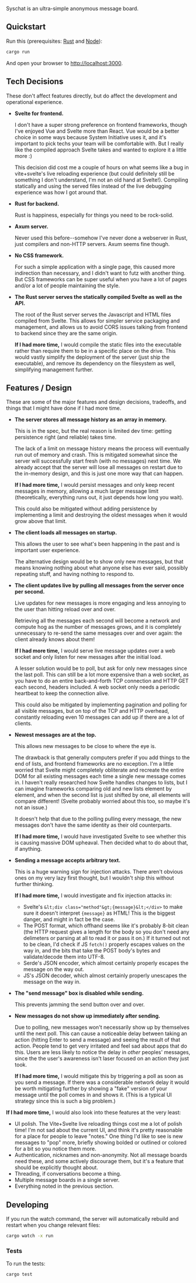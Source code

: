 Syschat is an ultra-simple anonymous message board.

Quickstart
----------

Run this (prerequisites: [Rust](https://www.rust-lang.org/tools/install) and [Node](https://nodejs.org/en/download/)):

  ```sh
  cargo run
  ```

And open your browser to [http://localhost:3000](http://localhost:3000).

Tech Decisions
--------------

These don't affect features directly, but do affect the development and operational experience.

* **Svelte for frontend.**

  I don't have a super strong preference on frontend frameworks, though I've enjoyed Vue and Svelte
  more than React. Vue would be a better choice in some ways because System Initiative uses it, and
  it's important to pick techs your team will be comfortable with. But I really like the compiled
  approach Svelte takes and wanted to explore it a little more :)

  This decision did cost me a couple of hours on what seems like a bug in vite+svelte's live
  reloading experience (but could definitely still be something I don't understand, I'm not an old
  hand at Svelte!). Compiling statically and using the served files instead of the live debugging
  experience was how I got around that.

* **Rust for backend.**

  Rust is happiness, especially for things you need to be rock-solid.

* **Axum server.**

  Never used this before--somehow I've never done a webserver in Rust, just compilers and non-HTTP
  servers. Axum seems fine though.

* **No CSS framework.**

  For such a simple application with a single page, this caused more indirection than necessary,
  and I didn't want to futz with another thing. But CSS frameworks can be super useful when you have
  a lot of pages and/or a lot of people maintaining the style.

* **The Rust server serves the statically compiled Svelte as well as the API.**

  The root of the Rust server serves the Javascript and HTML files compiled from Svelte. This allows
  for simpler service packaging and management, and allows us to avoid CORS issues talking from
  frontend to backend since they are the same origin.
  
  **If I had more time,** I would compile the static files into the executable rather than require
  them to be in a specific place on the drive. This would vastly simplify the deployment of the
  server (just ship the executable), and remove its dependency on the filesystem as well,
  simplifying management further.

Features / Design
-----------------

These are some of the major features and design decisions, tradeoffs, and things that I might have
done if I had more time.

* **The server stores all message history as an array in memory.**

  This is in the spec, but the real reason is limited dev time: getting persistence right (and
  reliable) takes time.

  The lack of a limit on message history means the process will eventually run out of memory
  and crash. This is mitigated somewhat since the server will successfully start fresh (with no
  messages) next time. We already accept that the server will lose all messages on restart due to
  the in-memory design, and this is just one more way that can happen.

  **If I had more time,** I would persist messages and only keep recent messages in memory, allowing
  a much larger message limit (theoretically, everything runs out, it just depends how long you
  wait).
  
  This could also be mitigated without adding persistence by implementing a limit and destroying the
  oldest messages when it would grow above that limit.

* **The client loads all messages on startup.**

  This allows the user to see what's been happening in the past and is important user experience.

  The alternative design would be to show only new messages, but that means knowing nothing about
  what anyone else has ever said, possibly repeating stuff, and having nothing to respond to.

* **The client updates live by pulling all messages from the server once per second.**

  Live updates for new messages is more engaging and less annoying to the user than hitting reload
  over and over.

  Retrieving all the messages each second will become a network and compute hog as the number of
  messages grows, and it is completely unnecessary to re-send the same messages over and over
  again: the client already knows about them!

  **If I had more time,** I would serve live message updates over a web socket and only listen for
  new messages after the initial load.

  A lesser solution would be to poll, but ask for only new messages since the last poll. This can
  still be a lot more expensive than a web socket, as you have to do an entire back-and-forth TCP
  connection and HTTP GET each second, headers included. A web socket only needs a periodic
  heartbeat to keep the connection alive.

  This could also be mitigated by implementing pagination and polling for all visible messages, but
  on top of the TCP and HTTP overhead, constantly reloading even 10 messages can add up if there are
  a lot of clients.

* **Newest messages are at the top.**

  This allows new messages to be close to where the eye is.
  
  The drawback is that generally computers prefer if you add things to the end of lists, and
  frontend frameworks are no exception. I'm a little worried that Svelte might completely obliterate
  and recreate the entire DOM for all existing messages each time a single new message comes in. I
  haven't really researched how Svelte handles changes to lists, but I can imagine frameworks
  comparing old and new lists element by element, and when the second list is just shifted by one,
  all elements will compare different! (Svelte probably worried about this too, so maybe it's not
  an issue.)

  It doesn't help that due to the polling pulling every message, the new messages don't have the
  same identity as their old counterparts.

  **If I had more time,** I would have investigated Svelte to see whether this is causing massive
  DOM upheaval. Then decided what to do about that, if anything.

* **Sending a message accepts arbitrary text.**

  This is a huge warning sign for injection attacks. There aren't obvious ones on my very lazy
  first thought, but I wouldn't ship this without further thinking.

  **If I had more time,** I would investigate and fix injection attacks in:

  - Svelte's `&lt;div class="method"&gt;{message}&lt;</div>` to make sure it doesn't interpret
    `{message}` as HTML! This is the biggest danger, and might in fact be the case.
  - The POST format, which offhand seems like it's probably 8-bit clean (the HTTP request gives a
    length for the body so you don't need any delimeters or parsing at all to read it or pass it
    on.) If it turned out not to be clean, I'd check if JS `fetch()` properly escapes values on the
    way in, and the bits that take the POST body's bytes and validate/decode them into UTF-8.
  - Serde's JSON encoder, which almost certainly properly escapes the message on the way out.
  - JS's JSON decoder, which almost certainly properly unescapes the message on the way in.

* **The "send message" box is disabled while sending.**

  This prevents jamming the send button over and over.

* **New messages do not show up immediately after sending.**

  Due to polling, new messages won't necessarily show up by themselves until the next poll. This
  can cause a noticeable delay between taking an action (hitting Enter to send a message) and
  seeing the result of that action. People tend to get very irritated and feel sad about apps that
  do this. Users are less likely to notice the delay in *other* peoples' messages, since the the
  user's awareness isn't laser focused on an action they just took.

  **If I had more time,** I would mitigate this by triggering a poll as soon as you send a message.
  If there was a considerable network delay it would be worth mitigating further by showing a "fake"
  version of your message until the poll comes in and shows it. (This is a typical UI strategy since
  this is such a big problem.)

**If I had more time,** I would also look into these features at the very least:

* UI polish. The Vite+Svelte live reloading things cost me a lot of polish time! I'm not sad about
  the current UI, and think it's pretty reasonable for a place for people to leave "notes." One
  thing I'd like to see is new messages to "pop" more, briefly showing bolded or outlined or colored
  for a bit so you notice them more.
* Authentication, nicknames and non-anonymity. Not all message boards need these, and some actively
  discourage them, but it's a feature that should be explicitly thought about.
* Threading, if conversations become a thing.
* Multiple message boards in a single server.
* Everything noted in the previous section.

Developing
----------

If you run the watch command, the server will automatically rebuild and restart when you change
relevant files:

```sh
cargo watch -x run
```

### Tests

To run the tests:

```sh
cargo test
```
